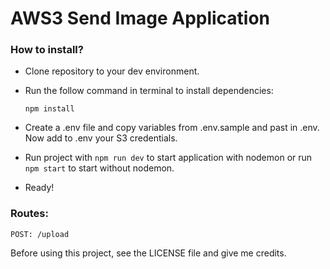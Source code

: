 # AWS3 Send Image Application

### How to install?

- Clone repository to your dev environment.
- Run the follow command in terminal to install dependencies:

  ```
  npm install
  ```

- Create a .env file and copy variables from .env.sample and past in .env. Now add to .env your S3 credentials.
- Run project with `npm run dev` to start application with nodemon or run `npm start` to start without nodemon.
- Ready!

### Routes:

```
POST: /upload
```

Before using this project, see the LICENSE file and give me credits.
